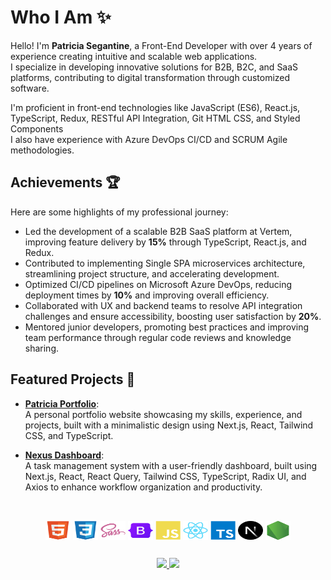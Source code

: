 # Who I Am ✨

Hello! I'm **Patricia Segantine**, a Front-End Developer with over 4 years of experience creating intuitive and scalable web applications.  
I specialize in developing innovative solutions for B2B, B2C, and SaaS platforms, contributing to digital transformation through customized software.  

I'm proficient in front-end technologies like JavaScript (ES6), React.js, TypeScript, Redux, RESTful API Integration, Git HTML CSS, and Styled Components  
I also have experience with Azure DevOps CI/CD and SCRUM Agile methodologies.  

## Achievements 🏆  

Here are some highlights of my professional journey:  

- Led the development of a scalable B2B SaaS platform at Vertem, improving feature delivery by **15%** through TypeScript, React.js, and Redux.  
- Contributed to implementing Single SPA microservices architecture, streamlining project structure, and accelerating development.  
- Optimized CI/CD pipelines on Microsoft Azure DevOps, reducing deployment times by **10%** and improving overall efficiency.
- Collaborated with UX and backend teams to resolve API integration challenges and ensure accessibility, boosting user satisfaction by **20%**.  
- Mentored junior developers, promoting best practices and improving team performance through regular code reviews and knowledge sharing.  



## Featured Projects 🚀  

- **[Patricia Portfolio](https://github.com/patriciasegantine/patricia-portfolio)**:  
  A personal portfolio website showcasing my skills, experience, and projects, built with a minimalistic design using Next.js, React, Tailwind CSS, and TypeScript.

- **[Nexus Dashboard](https://github.com/patriciasegantine/nexus-dashboard-frontend)**:  
  A task management system with a user-friendly dashboard, built using Next.js, React, React Query, Tailwind CSS, TypeScript, Radix UI, and Axios to enhance workflow organization and productivity.

<!-- ## Future Goals 🔍  

I'm continuously expanding my skill set to enhance my versatility as a developer:  

- **Node.js**

## Let's Connect 🌟  

I'm always looking for new challenges and collaboration opportunities. Let's create something extraordinary together!  

- **GitHub:** [github/patriciasegantine](https://github.com/patriciasegantine)  
- **LinkedIn:** [linkedin/patriciasegantine](https://www.linkedin.com/in/patriciasegantine)  
- **Portfolio:** [patriciasegantine.vercel.app](https://patriciasegantine.vercel.app/)  
--->
##

<div style="display: inline_block" align="center" ><br>
  <img align="center" alt="HTML" height="30" width="40" src="https://raw.githubusercontent.com/devicons/devicon/master/icons/html5/html5-original.svg">
  <img align="center" alt="CSS" height="30" width="40" src="https://raw.githubusercontent.com/devicons/devicon/master/icons/css3/css3-original.svg">
  <img align="center" alt="sass" height="30" width="40" src="https://raw.githubusercontent.com/devicons/devicon/master/icons/sass/sass-original.svg">
  <img align="center" alt="Boostrap" height="30" width="40" src="https://raw.githubusercontent.com/devicons/devicon/master/icons/bootstrap/bootstrap-original.svg">
  <img align="center" alt="JS" height="30" width="40" src="https://raw.githubusercontent.com/devicons/devicon/master/icons/javascript/javascript-plain.svg">
  <img align="center" alt="React" height="30" width="40" src="https://raw.githubusercontent.com/devicons/devicon/master/icons/react/react-original.svg">
  <img align="center" alt="TypeScript" height="30" width="40" src="https://raw.githubusercontent.com/devicons/devicon/master/icons/typescript/typescript-plain.svg">
  <img align="center" alt="NextJs" height="30" width="40" src="https://raw.githubusercontent.com/devicons/devicon/master/icons/nextjs/nextjs-original.svg">
  <img align="center" alt="NodeJS" height="30" width="40" src="https://raw.githubusercontent.com/devicons/devicon/master/icons/nodejs/nodejs-original.svg">
</div>
 
##

<div  align="center">
  <a href="https://github.com/patriciasegantine">
  <img height="150em" src="https://github-readme-stats.vercel.app/api?username=patriciasegantine&show_icons=true&theme=dark&include_all_commits=true&count_private=true"/>
  <img height="150em" src="https://github-readme-stats.vercel.app/api/top-langs/?username=patriciasegantine&layout=compact&langs_count=7&theme=dark"/>   
</div>

